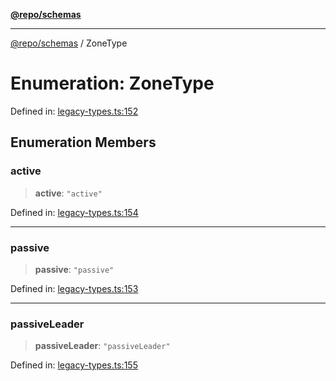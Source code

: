 [**@repo/schemas**](../README.md)

---

[@repo/schemas](../README.md) / ZoneType

# Enumeration: ZoneType

Defined in: [legacy-types.ts:152](https://github.com/alexqguo/drinking-board-game-v3/blob/c6c8efecde293dcd45795192eba80a63357ff3d6/packages/schemas/src/legacy-types.ts#L152)

## Enumeration Members

### active

> **active**: `"active"`

Defined in: [legacy-types.ts:154](https://github.com/alexqguo/drinking-board-game-v3/blob/c6c8efecde293dcd45795192eba80a63357ff3d6/packages/schemas/src/legacy-types.ts#L154)

---

### passive

> **passive**: `"passive"`

Defined in: [legacy-types.ts:153](https://github.com/alexqguo/drinking-board-game-v3/blob/c6c8efecde293dcd45795192eba80a63357ff3d6/packages/schemas/src/legacy-types.ts#L153)

---

### passiveLeader

> **passiveLeader**: `"passiveLeader"`

Defined in: [legacy-types.ts:155](https://github.com/alexqguo/drinking-board-game-v3/blob/c6c8efecde293dcd45795192eba80a63357ff3d6/packages/schemas/src/legacy-types.ts#L155)
